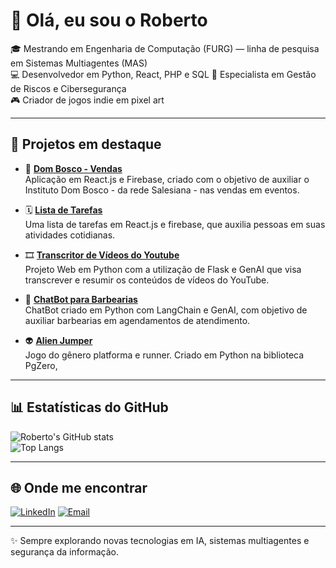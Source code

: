 # 👋 Olá, eu sou o Roberto

🎓 Mestrando em Engenharia de Computação (FURG) — linha de pesquisa em Sistemas Multiagentes (MAS)  
💻 Desenvolvedor em Python, React, PHP e SQL
🔐 Especialista em Gestão de Riscos e Cibersegurança  
🎮 Criador de jogos indie em pixel art  

---

## 🚀 Projetos em destaque

- 🏪 **[Dom Bosco - Vendas](https://github.com/ElAchkarx11/dom-bosco-3.0.git)**  
  Aplicação em React.js e Firebase, criado com o objetivo de auxiliar o Instituto Dom Bosco - da rede Salesiana - nas vendas em eventos.

- 🗓️ **[Lista de Tarefas](https://github.com/ElAchkarx11/lista-tarefas.git)**  
  Uma lista de tarefas em React.js e firebase, que auxilia pessoas em suas atividades cotidianas.

- 🎞️ **[Transcritor de Vídeos do Youtube](https://github.com/ElAchkarx11/transcritor_videos_youtube.git)**  
  Projeto Web em Python com a utilização de Flask e GenAI que visa transcrever e resumir os conteúdos de vídeos do YouTube.

- 🤖 **[ChatBot para Barbearias](https://github.com/ElAchkarx11/ChatBot_Barbearia.git)**  
  ChatBot criado em Python com LangChain e GenAI, com objetivo de auxiliar barbearias em agendamentos de atendimento.
  
- 👽 **[Alien Jumper](https://github.com/ElAchkarx11/Alien_Jumper-Python_game.git)**  
  Jogo do gênero platforma e runner. Criado em Python na biblioteca PgZero, 

---

## 📊 Estatísticas do GitHub

![Roberto's GitHub stats](https://github-readme-stats.vercel.app/api?username=elachkarx11&show_icons=true&theme=radical)  
![Top Langs](https://github-readme-stats.vercel.app/api/top-langs/?username=elachkarx11&layout=compact&theme=radical&hide=CMake,Yacc,C%2B%2B)


---

## 🌐 Onde me encontrar

[![LinkedIn](https://img.shields.io/badge/LinkedIn-blue?logo=linkedin&logoColor=white)](https://www.linkedin.com/in/roberto-naim-jarjoura-el-achkar-j%C3%BAnior-006ba0207)  [![Email](https://img.shields.io/badge/Email-red?logo=gmail&logoColor=white)](mailto:seuemail@gmail.com)

---

✨ Sempre explorando novas tecnologias em IA, sistemas multiagentes e segurança da informação.
